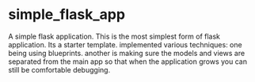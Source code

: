 # simple_flask_app
A simple flask application. This is the most simplest form of flask application.
Its a starter template.
implemented various techniques:
one being using blueprints. another is making sure the models and views are separated from the main app
so that when the application grows you can still be comfortable debugging.
